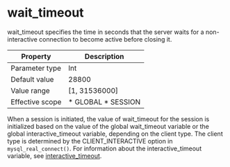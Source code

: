 wait_timeout 
=================================

wait_timeout specifies the time in seconds that the server waits for a non-interactive connection to become active before closing it. 


|  **Property**   |                                              **Description**                                               |
|-----------------|------------------------------------------------------------------------------------------------------------|
| Parameter type  | Int                                                                                                        |
| Default value   | 28800                                                                                                      |
| Value range     | \[1, 31536000\]                                                                                            |
| Effective scope | * GLOBAL   * SESSION    |



When a session is initiated, the value of wait_timeout for the session is initialized based on the value of the global wait_timeout variable or the global interactive_timeout variable, depending on the client type. The client type is determined by the CLIENT_INTERACTIVE option in `mysql_real_connect()`. For information about the interactive_timeout variable, see **[](gi9a68)** [interactive_timeout](18.interactive_timeout.md).
